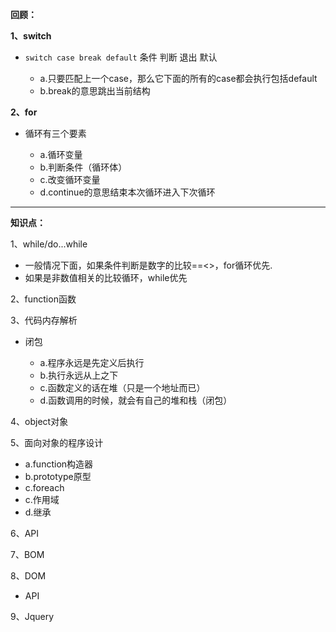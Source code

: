 **回顾：**

**1、switch**

- `switch case break default` 条件   判断 退出  默认

    - a.只要匹配上一个case，那么它下面的所有的case都会执行包括default
    - b.break的意思跳出当前结构

**2、for**

- 循环有三个要素

    - a.循环变量
    - b.判断条件（循环体）
    - c.改变循环变量
    - d.continue的意思结束本次循环进入下次循环

---

**知识点：**

1、while/do...while

- 一般情况下面，如果条件判断是数字的比较==<>，for循环优先.
- 如果是非数值相关的比较循环，while优先

2、function函数

3、代码内存解析

- 闭包

   - a.程序永远是先定义后执行
   - b.执行永远从上之下
   - c.函数定义的话在堆（只是一个地址而已）
   - d.函数调用的时候，就会有自己的堆和栈（闭包）


4、object对象

5、面向对象的程序设计

- a.function构造器
- b.prototype原型
- c.foreach
- c.作用域
- d.继承

6、API

7、BOM

8、DOM

- API

9、Jquery
